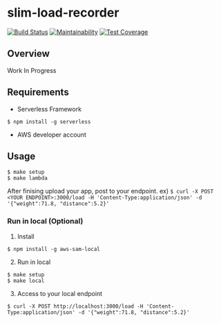 # slim-load-recorder
[![Build Status](https://travis-ci.org/kutsuzawa/slim-load-recorder.svg?branch=master)](https://travis-ci.org/kutsuzawa/slim-load-recorder) [![Maintainability](https://api.codeclimate.com/v1/badges/33d4eb3e51099945979d/maintainability)](https://codeclimate.com/github/kutsuzawa/slim-load-recorder/maintainability) [![Test Coverage](https://api.codeclimate.com/v1/badges/33d4eb3e51099945979d/test_coverage)](https://codeclimate.com/github/kutsuzawa/slim-load-recorder/test_coverage)  
## Overview
Work In Progress

## Requirements
* Serverless Framework

`$ npm install -g serverless`
* AWS developer account

## Usage

```
$ make setup
$ make lambda
```
After finising upload your app, post to your endpoint.
ex)
`$ curl -X POST <YOUR ENDPOINT>:3000/load -H 'Content-Type:application/json' -d '{"weight":71.8, "distance":5.2}'`

### Run in local (Optional)
1. Install

`$ npm install -g aws-sam-local`

2. Run in local
```
$ make setup
$ make local
```

3. Access to your local endpoint

`$ curl -X POST http://localhost:3000/load -H 'Content-Type:application/json' -d '{"weight":71.8, "distance":5.2}' `
